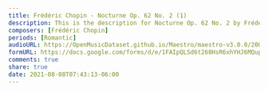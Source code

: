 ```yaml
---
title: Frédéric Chopin - Nocturne Op. 62 No. 2 (1)
description: This is the description for Nocturne Op. 62 No. 2 by Frédéric Chopin
composers: [Frédéric Chopin]
periods: [Romantic]
audioURL: https://OpenMusicDataset.github.io/Maestro/maestro-v3.0.0/2009/MIDI-Unprocessed_06_R1_2009_03-07_ORIG_MID--AUDIO_06_R1_2009_06_R1_2009_05_WAV.midi
formURL: https://docs.google.com/forms/d/e/1FAIpQLSd6t268HsR6xhYHJ6MQups6PsCsDpFzL0IdgWRKIMi-PnRbMQ/viewform
comments: true
share: true
date: 2021-08-08T07:43:13-06:00
---
```

